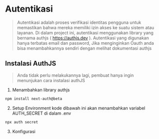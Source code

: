 # Autentikasi

> Autentikasi adalah proses verifikasi identitas pengguna untuk memastikan bahwa mereka memiliki izin akses ke suatu sistem atau layanan. Di dalam project ini, autentikasi menggunakan library yang bernama authjs ( https://authjs.dev ). Autentikasi yang digunakan hanya terbatas email dan password, Jika menginginkan Oauth anda bisa menambahkannya sendiri dengan melihat dokumentasi authjs

## Instalasi AuthJS

> Anda tidak perlu melakukannya lagi, pembuat hanya ingin menunjukan cara instalasi authJS

1. Menambahkan library authjs

```bash
npm install next-auth@beta
```

2. Setup Environment
   kode dibawah ini akan menambahkan variabel AUTH_SECRET di dalam .env

```bash
npx auth secret
```

3. Konfigurasi
